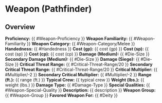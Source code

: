 # Weapon (Pathfinder)

## Overview
**Proficiency:** {{ #Weapon-Proficiency }}
**Weapon Familiarity:** {{ #Weapon-Familiarity }}
**Weapon Category:** {{ #Weapon-Category/Melee }}
**Handedness:** {{ #Handedness }}
**Cost (gp):** {{ cost (gp) }}
**Cost (sp):** {{ cost (sp) }}
**Cost (cp):** {{ cost (cp) }}
**Damage (Medium):** {{ #Die-Size }}
**Secondary Damage (Medium):** {{ #Die-Size }}
**Damage (Siege):** {{ #Die-Size }}
**Critical Threat Range:** {{ #Critical-Threat-Range/20 }}
**Secondary Critical Threat Range:** {{ #Critical-Threat-Range/20 }}
**Critical Multiplier:** {{ #Multiplier/-2 }}
**Secondary Critical Multiplier:** {{ #Multiplier/-2 }}
**Range (ft.):** {{ range (ft.) }}
**Typical Crew:** {{ typical crew }}
**Weight (lbs.):** {{ weight (lbs.) }}
**Damage Type:** {{ #Damage-Type }}
**Special Qualities:** {{ #Weapon-Special-Quality }}
**Description:** {{ description }}
**Weapon Group:** {{ #Weapon-Group }}
**Favored Weapon For:** {{ #Deity }}

